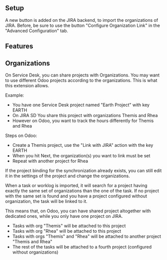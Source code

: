 ## Setup

A new button is added on the JIRA backend, to import the organizations
of JIRA. Before, be sure to use the button "Configure Organization Link"
in the "Advanced Configuration" tab.

## Features

## Organizations

On Service Desk, you can share projects with Organizations. You may want
to use different Odoo projects according to the organizations. This is
what this extension allows.

Example:

- You have one Service Desk project named "Earth Project" with key EARTH
- On JIRA SD You share this project with organizations Themis and Rhea
- However on Odoo, you want to track the hours differently for Themis
  and Rhea

Steps on Odoo:

- Create a Themis project, use the "Link with JIRA" action with the key
  EARTH
- When you hit Next, the organization(s) you want to link must be set
- Repeat with another project for Rhea

If the project binding for the synchronization already exists, you can
still edit it in the settings of the project and change the
organizations.

When a task or worklog is imported, it will search for a project having
exactly the same set of organizations than the one of the task. If no
project with the same set is found and you have a project configured
without organization, the task will be linked to it.

This means that, on Odoo, you can have shared project altogether with
dedicated ones, while you only have one project on JIRA.

- Tasks with org "Themis" will be attached to this project
- Tasks with org "Rhea" will be attached to this project
- Tasks with orgs "Themis" and "Rhea" will be attached to another
  project "Themis and Rhea"
- The rest of the tasks will be attached to a fourth project (configured
  without organizations)
